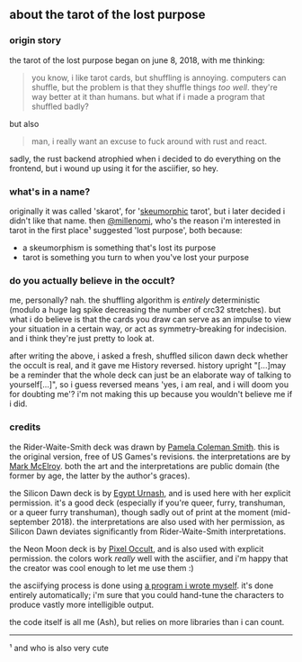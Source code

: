 ## about the tarot of the lost purpose

### origin story

the tarot of the lost purpose began on june 8, 2018, with me thinking:

> you know, i like tarot cards, but shuffling is annoying. computers can
> shuffle, but the problem is that they shuffle things *too well*. they're way
> better at it than humans. but what if i made a program that shuffled badly?

but also

> man, i really want an excuse to fuck around with rust and react.

sadly, the rust backend atrophied when i decided to do everything on the
frontend, but i wound up using it for the asciifier, so hey.

### what's in a name?

originally it was called 'skarot', for
'[skeumorphic](https://en.wikipedia.org/wiki/Skeuomorph) tarot', but i later
decided i didn't like that name. then
[@millenomi](https://twitter.com/@millenomi), who's the reason i'm interested in
tarot in the first place¹ suggested 'lost purpose', both because:

- a skeumorphism is something that's lost its purpose
- tarot is something you turn to when you've lost your purpose

### do you actually believe in the occult?

me, personally? nah. the shuffling algorithm is *entirely* deterministic (modulo
a huge lag spike decreasing the number of crc32 stretches). but what i do
believe is that the cards you draw can serve as an impulse to view your
situation in a certain way, or act as symmetry-breaking for indecision. and i
think they're just pretty to look at.

after writing the above, i asked a fresh, shuffled silicon dawn deck whether the
occult is real, and it gave me History reversed. history upright "\[...\]may be a
reminder that the whole deck can just be an elaborate way of talking to
yourself\[...\]", so i guess reversed means 'yes, i am real, and i will doom you
for doubting me'? i'm not making this up because you wouldn't believe me if i
did.

### credits

the Rider-Waite-Smith deck was drawn by [Pamela Coleman
Smith](https://en.wikipedia.org/wiki/Pamela_Colman_Smith). this is the original
version, free of US Games's revisions. the interpretations are by [Mark
McElroy](http://www.madebymark.com/2014/07/06/my-latest-book-belongs-to-you/).
both the art and the interpretations are public domain (the former by age, the
latter by the author's graces).

the Silicon Dawn deck is by [Egypt Urnash](http://egypt.urnash.com/tarot/), and
is used here with her explicit permission. it's a good deck (especially if
you're queer, furry, transhuman, or a queer furry transhuman), though sadly out
of print at the moment (mid-september 2018). the interpretations are also used
with her permission, as Silicon Dawn deviates significantly from
Rider-Waite-Smith interpretations.

the Neon Moon deck is by [Pixel Occult](http://www.neonmoontarot.com/), and is
also used with explicit permission. the colors work *really* well with the
asciifier, and i'm happy that the creator was cool enough to let me use them :)

the asciifying process is done using [a program i wrote
myself](https://github.com/deifactor/ascender). it's done entirely
automatically; i'm sure that you could hand-tune the characters to produce
vastly more intelligible output.

the code itself is all me (Ash), but relies on more libraries than i can count.

---

¹ and who is also very cute
